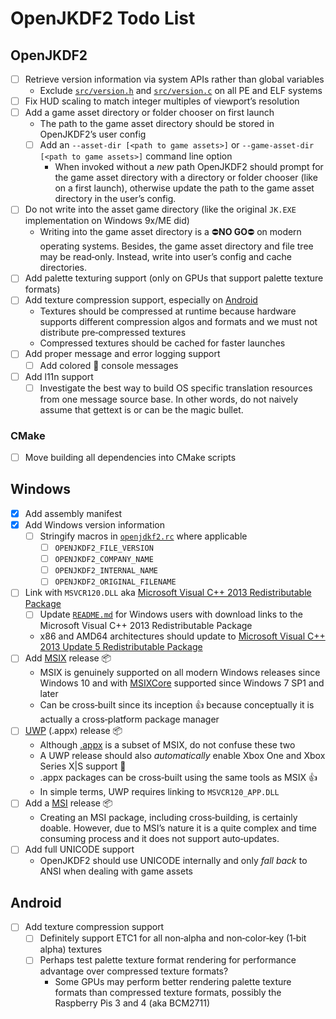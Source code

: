 # OpenJKDF2 Todo List

## OpenJKDF2
* [ ] Retrieve version information via system APIs rather than global variables
  * Exclude [`src/version.h`](src/version.h) and [`src/version.c`](src/version.c)
    on all PE and ELF systems
* [ ] Fix HUD scaling to match integer multiples of viewport&rsquo;s resolution
* [ ] Add a game asset directory or folder chooser on first launch
  * The path to the game asset directory should be stored in OpenJKDF2&rsquo;s
    user config
  * [ ] Add an `--asset-dir [<path to game assets>]` or `--game-asset-dir [<path to game assets>]`
    command line option
    * When invoked without a *new* path OpenJKDF2 should prompt for the
      game asset directory with a directory or folder chooser (like on a first
      launch), otherwise update the path to the game asset directory in the
      user&rsquo;s config.
* [ ] Do not write into the asset game directory (like the original `JK.EXE` implementation on Windows 9x/ME did)
  * Writing into the game asset directory is a &#x26D4;**NO GO**&#x26D4; on
    modern operating systems. Besides, the game asset directory and file tree
    may be read&#x2011;only. Instead, write into user&rsquo;s config and cache
    directories.
* [ ] Add palette texturing support (only on GPUs that support palette texture formats)
* [ ] Add texture compression support, especially on [Android](#Android)
  * Textures should be compressed at runtime because hardware supports different
    compression algos and formats and we must not distribute
    pre&#x2011;compressed textures
  * Compressed textures should be cached for faster launches
* [ ] Add proper message and error logging support
  * [ ] Add colored &#x1F308; console messages
* [ ] Add l11n support
  * [ ] Investigate the best way to build OS specific translation resources from
    one message source base. In other words, do not naively assume that gettext
    is or can be the magic bullet.

### CMake
* [ ] Move building all dependencies into CMake scripts

## Windows
* [x] Add assembly manifest
* [x] Add Windows version information
  * [ ] Stringify macros in [`openjdkf2.rc`](packaging/win32/openjkdf2.rc "openjdkf2.rc")
    where applicable
    * [ ] `OPENJKDF2_FILE_VERSION`
    * [ ] `OPENJKDF2_COMPANY_NAME`
    * [ ] `OPENJKDF2_INTERNAL_NAME`
    * [ ] `OPENJKDF2_ORIGINAL_FILENAME`
* [ ] Link with `MSVCR120.DLL` aka [Microsoft Visual C++ 2013 Redistributable Package](https://www.microsoft.com/download/40784)
  * [ ] Update [`README.md`](README.md) for Windows users with download links to
    the Microsoft Visual C++ 2013 Redistributable Package
  * x86 and AMD64 architectures should update to
    [Microsoft Visual C++ 2013 Update 5 Redistributable Package](https://support.microsoft.com/help/3138367 "Visual C++ 2013 Update 5 Redistributable Package")
* [ ] Add [MSIX](https://learn.microsoft.com/en-us/windows/msix "MSIX") release &#x1F4E6;
  * MSIX is genuinely supported on all modern Windows releases since Windows 10
    and with [MSIXCore](https://github.com/microsoft/msix-packaging "MSIXCore")
    supported since Windows 7 SP1 and later
  * Can be cross&#x2011;built since its inception &#x1F44D; because conceptually
    it is actually a cross&#x2011;platform package manager
* [ ] [UWP](https://learn.microsoft.com/en-us/windows/uwp "Universal Windows Platform") (.appx) release &#x1F4E6;
  * Although [.appx](https://learn.microsoft.com/en-us/windows/uwp/packaging) is a
    subset of MSIX, do not confuse these two
  * A UWP release should also *automatically* enable Xbox One and Xbox Series X|S
    support &#x1F91E;
  * .appx packages can be cross&#x2011;built using the same tools as MSIX &#x1F44D;
  * In simple terms, UWP requires linking to `MSVCR120_APP.DLL`
* [ ] Add a [MSI](https://learn.microsoft.com/en-us/windows/win32/msi/windows-installer-portal "Microsoft Windows Installer") release &#x1F4E6;
  * Creating an MSI package, including cross&#x2011;building, is certainly
    doable. However, due to MSI&rsquo;s nature it is a quite complex and time
    consuming process and it does not support auto&#x2011;updates.
* [ ] Add full UNICODE support
  * OpenJKDF2 should use UNICODE internally and only *fall back* to ANSI when
    dealing with game assets

## Android
* [ ] Add texture compression support
  * [ ] Definitely support ETC1 for all non&#x2011;alpha and
    non&#x2011;color&#x2011;key (1&#x2011;bit alpha) textures
  * [ ] Perhaps test palette texture format rendering for performance advantage
    over compressed texture formats?
    * Some GPUs may perform better rendering palette texture formats than
      compressed texture formats, possibly the Raspberry Pis 3 and 4
      (aka BCM2711)
